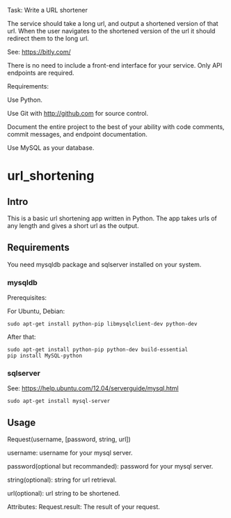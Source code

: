 Task: Write a URL shortener


The service should take a long url, and output a shortened version of that url. When the user navigates to the shortened version of the url it should redirect them to the long url.


See: https://bitly.com/


There is no need to include a front-end interface for your service. Only API endpoints are required.


Requirements:


Use Python.


Use Git with http://github.com for source control.


Document the entire project to the best of your ability with code comments, commit messages, and endpoint documentation.


Use MySQL as your database.


# url_shortening

## Intro
This is a basic url shortening app written in Python. The app takes urls of any length and gives a short url as the output.

## Requirements
You need mysqldb package and sqlserver installed on your system.

### mysqldb
Prerequisites:

For Ubuntu, Debian:
```
sudo apt-get install python-pip libmysqlclient-dev python-dev 
```
After that:
```
sudo apt-get install python-pip python-dev build-essential 
pip install MySQL-python
```

### sqlserver
See: https://help.ubuntu.com/12.04/serverguide/mysql.html
```
sudo apt-get install mysql-server
```

## Usage

Request(username, [password, string, url])

username: username for your mysql server.

password(optional but recommanded): password for your mysql server.

string(optional): string for url retrieval.

url(optional): url string to be shortened.

Attributes:
Request.result: The result of your request.
